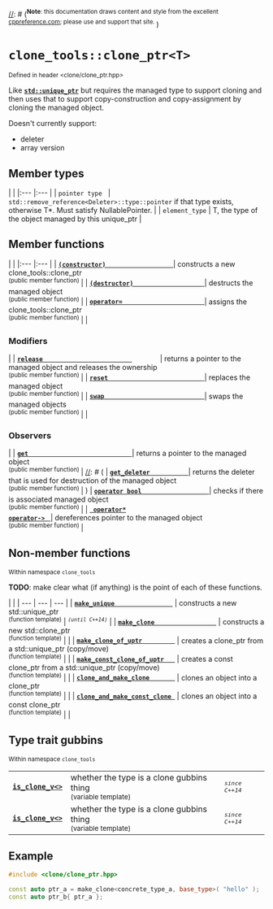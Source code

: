[//]: # (TODO: Can these notes be put into a header?)
[//]: # (<sup>**Note**: this library requires C++11 or higher</sup> <br />)
[//]: # (<sup>**Note**: this documentation draws content and style from the excellent [cppreference.com](http://cppreference.com); please use and support that site. </sup>)

# `clone_tools::clone_ptr<T>` 

<p class="namespace-subhead"><sup class="namespace-subhead">Defined in header &lt;clone/clone_ptr.hpp&gt;</sup></p>


Like [**`std::unique_ptr`**](http://en.cppreference.com/w/cpp/memory/unique_ptr) but requires the managed type to support cloning and then uses that to support copy-construction and copy-assignment by cloning the managed object.

Doesn't currently support:

 * deleter
 * array version
 

## Member types

| |
|:--- |:--- |
| `pointer type` &nbsp; | `std::remove_reference<Deleter>::type::pointer` if that type exists, otherwise T*. Must satisfy NullablePointer.</sup> |
| `element_type` | T, the type of the object managed by this unique_ptr</sup> |

## Member functions

| |
|:--- |:--- |
| [**` (constructor)                   `** ](http://bbc.com) | constructs a new clone_tools::clone_ptr                                <br /> <sup> (public member function) </sup> |
| [**` (destructor)                    `** ](http://bbc.com) | destructs the managed object                                           <br /> <sup> (public member function) </sup> |
| [**` operator=                       `** ](http://bbc.com) | assigns the clone_tools::clone_ptr                                     <br /> <sup> (public member function) </sup> |
| <h3> Modifiers </h3> |
| [**` release                         `** ](http://bbc.com) &nbsp; &nbsp; &nbsp; &nbsp; &nbsp; &nbsp; &nbsp; | returns a pointer to the managed object and releases the ownership     <br /> <sup> (public member function) </sup> |
| [**` reset                           `** ](http://bbc.com) | replaces the managed object                                            <br /> <sup> (public member function) </sup> |
| [**` swap                            `** ](http://bbc.com) | swaps the managed objects                                              <br /> <sup> (public member function) </sup> |
| <h3> Observers </h3> |
| [**` get                             `** ](http://bbc.com) | returns a pointer to the managed object                                <br /> <sup> (public member function) </sup> |
[//]: # ( | [**` get_deleter           `** ](http://bbc.com) | returns the deleter that is used for destruction of the managed object <br /> <sup> (public member function) </sup> | )
| [**` operator bool                   `** ](http://bbc.com) | checks if there is associated managed object                           <br /> <sup> (public member function) </sup> |
| [**` operator*`**<br />**`operator-> `** ](http://bbc.com) | dereferences pointer to the managed object                             <br /> <sup> (public member function) </sup> |

## Non-member functions

<p class="namespace-subhead"><sup class="namespace-subhead">Within namespace <code>clone_tools</code></sup></p>

**TODO**: make clear what (if anything) is the point of each of these functions. <br />

| |
| --- | --- | --- |
| [**`make_unique                `**](http://bbc.com) | constructs a new std::unique_ptr <br /> <sup>(function template)</sup> | <sup>*`(until C++14)`*</sup> |
| [**`make_clone                 `**](http://bbc.com) | constructs a new std::clone_ptr  <br /> <sup>(function template)</sup> | |
| [**`make_clone_of_uptr         `**](http://bbc.com) | creates a clone_ptr from a std::unique_ptr (copy/move) <br /> <sup>(function template)</sup> | |
| [**`make_const_clone_of_uptr   `**](http://bbc.com) | creates a const clone_ptr from a std::unique_ptr (copy/move) <br /> <sup>(function template)</sup> | |
| [**`clone_and_make_clone       `**](http://bbc.com) | clones an object into a clone_ptr<br /> <sup>(function template)</sup> | |
| [**`clone_and_make_const_clone `**](http://bbc.com) | clones an object into a const clone_ptr<br /> <sup>(function template)</sup> | |


## Type trait gubbins

<p class="namespace-subhead"><sup class="namespace-subhead">Within namespace <code>clone_tools</code></sup></p>

|     |     |     |
| --- | --- | --- |
| [**`is_clone_v<>`**](http://bbc.com) | whether the type is a clone gubbins thing<br /> <sup>(variable template)</sup> | <sup>*`since C++14`*</sup> |
| [**`is_clone_v<>`**](http://bbc.com) | whether the type is a clone gubbins thing<br /> <sup>(variable template)</sup> | <sup>*`since C++14`*</sup> |



## Example

~~~~~cpp
#include <clone/clone_ptr.hpp>

const auto ptr_a = make_clone<concrete_type_a, base_type>( "hello" );
const auto ptr_b{ ptr_a };
~~~~~
